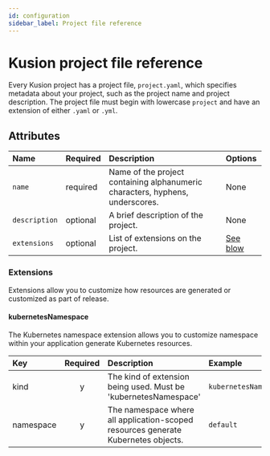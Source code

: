 ```yaml
---
id: configuration
sidebar_label: Project file reference
---
```


# Kusion project file reference

Every Kusion project has a project file, `project.yaml`, which specifies metadata about your project, such as the project name and project description. The project file must begin with lowercase `project` and have an extension of either `.yaml` or `.yml`.

## Attributes

| Name          | Required        | Description   | Options       |
|:------------- |:--------------- |:------------- |:------------- |
| `name`        | required        | Name of the project containing alphanumeric characters, hyphens, underscores. | None         |
| `description` | optional        | A brief description of the project.  | None           |
| `extensions`  | optional        | List of extensions on the project. | [See blow](#extensions)          |

### Extensions

Extensions allow you to customize how resources are generated or customized as part of release.

#### kubernetesNamespace

The Kubernetes namespace extension allows you to customize namespace within your application generate Kubernetes resources. 

| Key  | Required | Description | Example |
|:------|:--------:|:-------------|:---------|
| kind | y | The kind of extension being used. Must be 'kubernetesNamespace' | `kubernetesNamespace` |
| namespace | y | The namespace where all application-scoped resources generate Kubernetes objects. | `default` |
